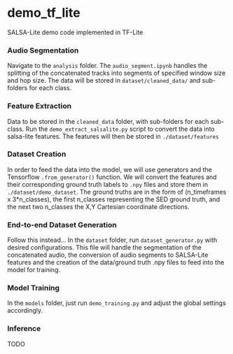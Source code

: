 # demo_tf_lite
SALSA-Lite demo code implemented in TF-Lite

### Audio Segmentation 
Navigate to the `analysis` folder. The `audio_segment.ipynb` handles the splitting of the concatenated tracks into segments of specified window size and hop size. The data will be stored in `dataset/cleaned_data/` and sub-folders for each class.

### Feature Extraction 
Data to be stored in the `cleaned_data` folder, with sub-folders for each sub-class. Run the `demo_extract_salsalite.py` script to convert the data into salsa-lite features. The features will then be stored in `./dataset/features` 

### Dataset Creation
In order to feed the data into the model, we will use generators and the Tensorflow `.from_generator()` function. We will convert the features and their corresponding ground truth labels to `.npy` files and store them in `./dataset/demo_dataset`. The ground truths are in the form of (n_timeframes x 3*n_classes), the first n_classes representing the SED ground truth, and the next two n_classes the X,Y Cartesian coordinate directions.

### End-to-end Dataset Generation
Follow this instead... In the `dataset` folder, run `dataset_generator.py` with desired configurations. This file will handle the segmentation of the concatenated audio, the conversion of audio segments to SALSA-Lite features and the creation of the data/ground truth .npy files to feed into the model for training.

### Model Training
In the `models` folder, just run `demo_training.py` and adjust the global settings accordingly. 

### Inference
TODO

